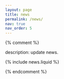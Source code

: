 ```yaml
---
layout: page
title: news
permalink: /news/
nav: true
nav_order: 5
---
```


{% comment %}

description: update news.


{% include news.liquid %}

{% endcomment %}

